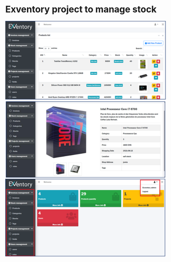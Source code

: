 <h1>Exventory project to manage stock</h1>
<img src="screenshots/01.PNG"/>
<img src="screenshots/02.PNG"/>
<img src="screenshots/03.PNG"/>
